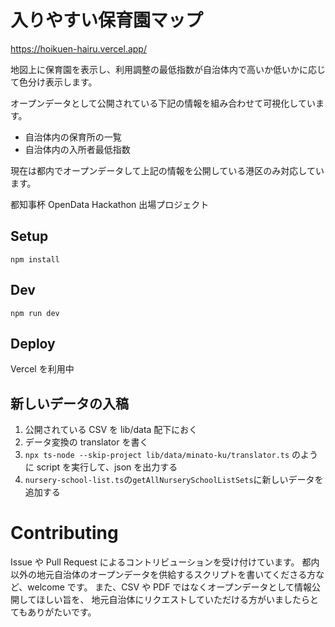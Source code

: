 # 入りやすい保育園マップ

https://hoikuen-hairu.vercel.app/

地図上に保育園を表示し、利用調整の最低指数が自治体内で高いか低いかに応じて色分け表示します。

オープンデータとして公開されている下記の情報を組み合わせて可視化しています。

- 自治体内の保育所の一覧
- 自治体内の入所者最低指数

現在は都内でオープンデータして上記の情報を公開している港区のみ対応しています。

都知事杯 OpenData Hackathon 出場プロジェクト

## Setup

```
npm install
```

## Dev

```
npm run dev
```

## Deploy

Vercel を利用中

## 新しいデータの入稿

1. 公開されている CSV を lib/data 配下におく
2. データ変換の translator を書く
3. `npx ts-node --skip-project lib/data/minato-ku/translator.ts` のように script を実行して、json を出力する
4. `nursery-school-list.ts`の`getAllNurserySchoolListSets`に新しいデータを追加する

# Contributing

Issue や Pull Request によるコントリビューションを受け付けています。
都内以外の地元自治体のオープンデータを供給するスクリプトを書いてくださる方など、welcome です。
また、CSV や PDF ではなくオープンデータとして情報公開してほしい旨を、
地元自治体にリクエストしていただける方がいましたらとてもありがたいです。
